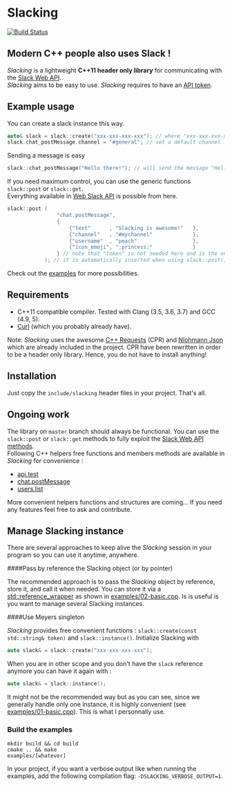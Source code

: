 Slacking  
========

[![Build Status](https://travis-ci.org/coin-au-carre/slacking.svg?branch=master)](https://travis-ci.org/coin-au-carre/slacking)

Modern C++ people also uses Slack !
-----------------------------------

*Slacking* is a lightweight **C++11 header only library** for communicating with the [Slack Web API](https://api.slack.com/web).  
*Slacking* aims to be easy to use. *Slacking* requires to have an [API token](https://api.slack.com/docs/oauth-test-tokens).

Example usage
-------------

You can create a slack instance this way.
```c++
auto& slack = slack::create("xxx-xxx-xxx-xxx"); // where "xxx-xxx-xxx-xxx" is your Slack API token
slack.chat_postMessage.channel = "#general"; // set a default channel
```

Sending a message is easy
```c++
slack::chat_postMessage("Hello there!"); // will send the message "Hello there!" in the channel #general with the registered token
```

If you need maximum control, you can use the generic functions `slack::post` or `slack::get`.  
Everything available in [Web Slack API](https://api.slack.com/methods) is possible from here. 
```c++
slack::post (   
                "chat.postMessage",
                { 
                    {"text"      , "Slacking is awesome!"   }, 
                    {"channel"   , "#mychannel"             }, 
                    {"username"  , "peach"                  }, 
                    {"icon_emoji", ":princess:"             } 
                } // note that "token" is not needed here and is the only "registred" parameter
            ); // it is automatically inserted when using slack::post()
```

Check out the [examples](examples/) for more possibilities.  

Requirements
------------

+ C++11 compatible compiler. Tested with Clang (3.5, 3.6, 3.7) and GCC (4.9, 5).
+ [Curl](https://curl.haxx.se/libcurl/) (which you probably already have).

Note: *Slacking* uses the awesome [C++ Requests](https://github.com/whoshuu/cpr) (CPR) and [Nlohmann Json](https://github.com/nlohmann/json) which are already included in the project. 
CPR have been rewritten in order to be a header only library. Hence, you do not have to install anything! 

Installation
------------

Just copy the `include/slacking` header files in your project. That's all.  


Ongoing work
------------

The library on `master` branch should always be functional. 
You can use the `slack::post` or `slack::get` methods to fully exploit the [Slack Web API methods](https://api.slack.com/methods).  
Following C++ helpers free functions and members methods are available in *Slacking* for convenience : 

+ [api.test](https://api.slack.com/methods/api.test)
+ [chat.postMessage](https://api.slack.com/methods/chat.postMessage)
+ [users.list](https://api.slack.com/methods/users.list)

More convenient helpers functions and structures are coming... 
If you need any features feel free to ask and contribute.


Manage Slacking instance
------------------------

There are several approaches to keep alive the *Slacking* session in your program so you can use it anytime, anywhere.

####Pass by reference the Slacking object (or by pointer)

The recommended approach is to pass the *Slacking* object by reference, store it, and call it when needed. 
You can store it via a [std::reference_wrapper](http://en.cppreference.com/w/cpp/utility/functional/reference_wrapper) as shown in [examples/02-basic.cpp](examples/02-basic.cpp). Is is useful is you want to manage several Slacking instances. 


####Use Meyers singleton

*Slacking* provides free convenient functions : `slack::create(const std::string& token)` and `slack::instance()`.
Initialize Slacking with 
```c++
auto slack& = slack::create("xxx-xxx-xxx-xxx");
```
When you are in other scope and you don't have the `slack` reference anymore you can have it again with :  
```c++
auto slack& = slack::instance();
```
It might not be the recommended way but as you can see, since we generally handle only one instance, it is highly convenient (see [examples/01-basic.cpp](examples/01-basic.cpp)). This is what I personnally use. 


### Build the examples

```
mkdir build && cd build
cmake .. && make
examples/[whatever]
```

In your project, if you want a verbose output like when running the examples, add the following compilation flag: `-DSLACKING_VERBOSE_OUTPUT=1`.

